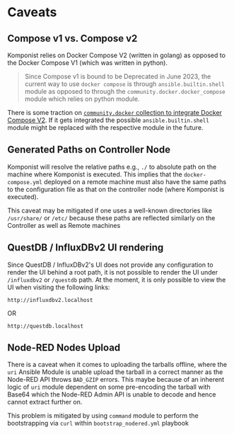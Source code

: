 # Caveats

## Compose v1 vs. Compose v2

Komponist relies on Docker Compose V2 (written in golang) as opposed to the Docker Compose V1
(which was written in python). 

> Since Compose v1 is bound to be Deprecated in June 2023, the current way 
> to use `docker compose` is through `ansible.builtin.shell` module as opposed to through the 
> `community.docker.docker_compose` module which relies on python module. 

There is some traction on [`community.docker` collection to integrate Docker Compose V2][2]. If it gets 
integrated the possible `ansible.builtin.shell` module might be replaced with the respective module in the
future.

## Generated Paths on Controller Node

Komponist will resolve the relative paths e.g., `./` to absolute path on the machine where Komponist is executed.
This implies that the `docker-compose.yml` deployed on a remote machine must also have the same paths to the configuration
file as that on the controller node (where Komponist is executed).

This caveat may be mitigated if one uses a well-known directories like `/usr/share/` or `/etc/` because these paths are
reflected similarly on the Controller as well as Remote machines

## QuestDB / InfluxDBv2 UI rendering

Since QuestDB / InfluxDBv2's UI does not provide any configuration to render the UI behind a root path, it is not possible to render
the UI under `/influxdbv2` or `/questdb` path. At the moment, it is only possible to view the UI when visiting the following links:

    http://influxdbv2.localhost

OR

    http://questdb.localhost

## Node-RED Nodes Upload

There is a caveat when it comes to uploading the tarballs offline, where the `uri` Ansible Module
is unable upload the tarball in a correct manner as the Node-RED API throws `BAD_GZIP` errors. This
maybe because of an inherent logic of `uri` module dependent on some pre-encoding the tarball with
Base64 which the Node-RED Admin API is unable to decode and hence cannot extract further on.

This problem is mitigated by using `command` module to perform the bootstrapping via `curl` within
`bootstrap_nodered.yml` playbook


[2]: https://github.com/ansible-collections/community.docker/pull/586
